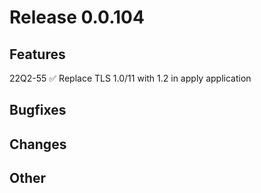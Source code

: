 # Release 0.0.104

## Features

22Q2-55 ✅ Replace TLS 1.0/11 with 1.2 in apply application

## Bugfixes

## Changes

## Other

